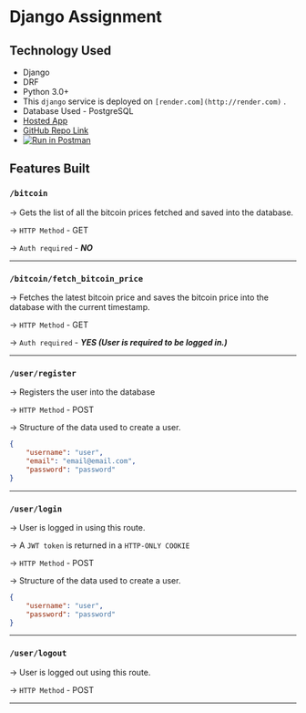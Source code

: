 # Django Assignment

## Technology Used

- Django
- DRF
- Python 3.0+
- This `django` service is deployed on `[render.com](http://render.com)` .
- Database Used - PostgreSQL
- [Hosted App](https://assign-pvvo.onrender.com/)
- [GitHub Repo Link](https://github.com/pranjalyadav451/django-assign)
- [![Run in Postman](https://run.pstmn.io/button.svg)](https://god.gw.postman.com/run-collection/18240868-d648b179-ccde-4a37-a258-2ca5dbac6bbd)

## Features Built

### `/bitcoin`

→ Gets the list of all the bitcoin prices fetched and saved into the database.

→ `HTTP Method` - GET

→ `Auth required` - **_NO_**

---

### `/bitcoin/fetch_bitcoin_price`

→ Fetches the latest bitcoin price and saves the bitcoin price into the database with the current timestamp.

→ `HTTP Method` - GET

→ `Auth required` - **_YES (User is required to be logged in.)_**

---

### `/user/register`

→ Registers the user into the database

→ `HTTP Method` - POST

→ Structure of the data used to create a user.

```json
{
	"username": "user",
	"email": "email@email.com",
	"password": "password"
}
```

---

### `/user/login`

→ User is logged in using this route.

→ A `JWT token` is returned in a `HTTP-ONLY COOKIE`

→ `HTTP Method` - POST

→ Structure of the data used to create a user.

```json
{
	"username": "user",
	"password": "password"
}
```

---

### `/user/logout`

→ User is logged out using this route.

→ `HTTP Method` - POST

---
